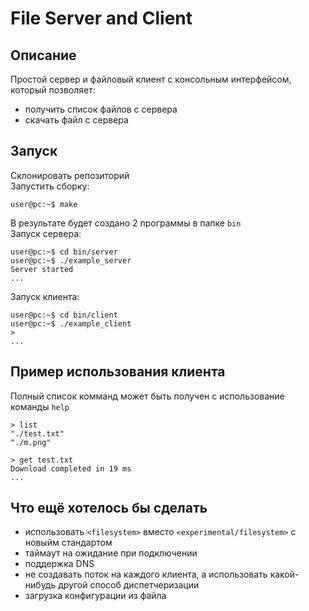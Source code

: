 
# File Server and Client

## Описание

Простой сервер и файловый клиент с консольным интерфейсом, который позволяет:

- получить список файлов с сервера
- скачать файл с сервера

## Запуск

Склонировать репозиторий  
Запустить сборку:

```console
user@pc:~$ make
```
В результате будет создано 2 программы в папке `bin`  
Запуск сервера:
```console
user@pc:~$ cd bin/server
user@pc:~$ ./example_server
Server started
...
```
Запуск клиента:
```console
user@pc:~$ cd bin/client
user@pc:~$ ./example_client
> 
...
```

## Пример использования клиента

Полный список комманд может быть получен с использование команды `help`

```console
> list
"./test.txt"
"./m.png"

> get test.txt
Download completed in 19 ms
...
```

## Что ещё хотелось бы сделать

- использовать `<filesystem>` вместо `<experimental/filesystem>` с новыйм стандартом
- таймаут на ожидание при подключении
- поддержка DNS
- не создавать поток на каждого клиента, а использовать какой-нибудь другой способ диспетчеризации
- загрузка конфигурации из файла
